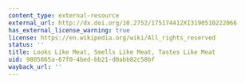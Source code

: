 ```yaml
---
content_type: external-resource
external_url: http://dx.doi.org/10.2752/175174412XI3190510222066
has_external_license_warning: true
license: https://en.wikipedia.org/wiki/All_rights_reserved
status: ''
title: Looks Like Meat, Smells Like Meat, Tastes Like Meat
uid: 9805665a-67f0-4bed-bb21-d0abb82c58bf
wayback_url: ''
---
```

